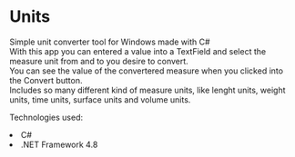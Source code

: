# Units
Simple unit converter tool for Windows made with C# <br>
With this app you can entered a value into a TextField and select the measure unit from and to you desire to convert. <br>
You can see the value of the convertered measure when you clicked into the Convert button. <br>
Includes so many different kind of measure units, like lenght units, weight units, time units, surface units and volume units. <br>

Technologies used:

<li>C#</li>
<li>.NET Framework 4.8</li>
